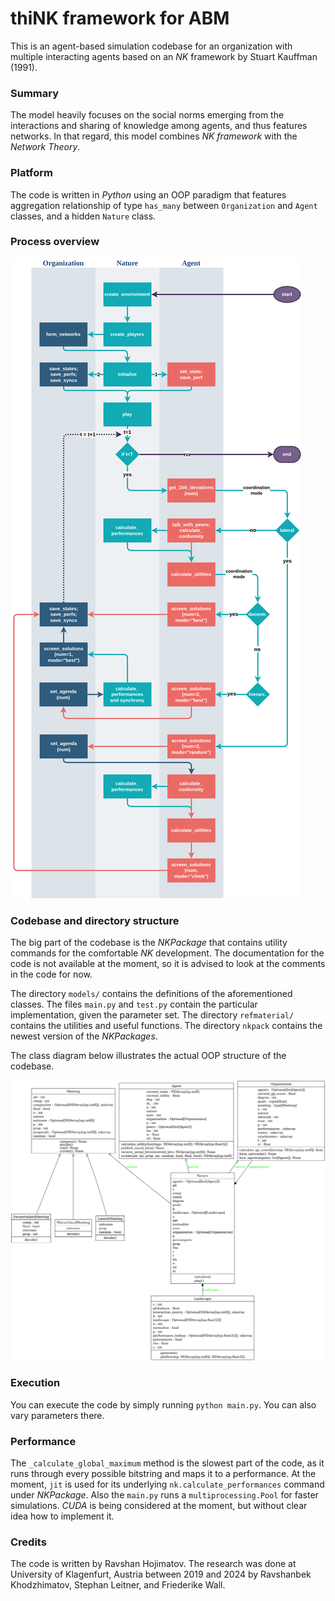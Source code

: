 # thiNK framework for ABM

This is an agent-based simulation codebase for an organization with multiple interacting agents based on an _NK_ framework by Stuart Kauffman (1991).

### Summary
The model heavily focuses on the social norms emerging from the interactions and sharing of knowledge among agents, and thus features networks. In that regard, this model combines _NK framework_ with the _Network Theory_.

### Platform
The code is written in _Python_ using an OOP paradigm that features aggregation relationship of type `has_many` between `Organization` and `Agent` classes, and a hidden `Nature` class.

### Process overview
![flowchart](./refmaterial/flowchart.png)

### Codebase and directory structure
The big part of the codebase is the _NKPackage_ that contains utility commands for the comfortable _NK_ development. The documentation for the code is not available at the moment, so it is advised to look at the comments in the code for now.

The directory `models/` contains the definitions of the aforementioned classes. The files `main.py` and `test.py` contain the particular implementation, given the parameter set. The directory `refmaterial/` contains the utilities and useful functions. The directory `nkpack` contains the newest version of the _NKPackages_.

The class diagram below illustrates the actual OOP structure of the codebase.

![classdiag](./refmaterial/classes_nknorms.png)

### Execution
You can execute the code by simply running `python main.py`. You can also vary parameters there.


### Performance
The `_calculate_global_maximum` method is the slowest part of the code, as it runs through every possible bitstring and maps it to a performance. At the moment, `jit` is used for its underlying `nk.calculate_performances` command under _NKPackage_. Also the `main.py` runs a `multiprocessing.Pool` for faster simulations. _CUDA_ is being considered at the moment, but without clear idea how to implement it.

### Credits
The code is written by Ravshan Hojimatov. The research was done at University of Klagenfurt, Austria between 2019 and 2024 by Ravshanbek Khodzhimatov, Stephan Leitner, and Friederike Wall.
